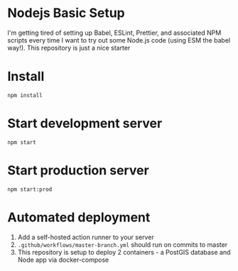 # Nodejs Basic Setup
I'm getting tired of setting up Babel, ESLint, Prettier, and associated NPM scripts every time I want to try out some Node.js code (using ESM the babel way!). This repository is just a nice starter

# Install
```npm install```

# Start development server
```npm start```

# Start production server
```npm start:prod```

# Automated deployment
1. Add a self-hosted action runner to your server
2. `.github/workflows/master-branch.yml` should run on commits to master
3. This repository is setup to deploy 2 containers - a PostGIS database and Node app via docker-compose
